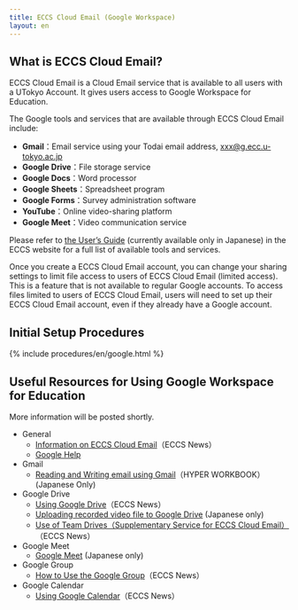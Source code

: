 ```yaml
---
title: ECCS Cloud Email (Google Workspace)
layout: en
---
```


## What is ECCS Cloud Email?

ECCS Cloud Email is a Cloud Email service that is available to all users with a UTokyo Account. It gives users access to Google Workspace for Education.  

The Google tools and services that are available through ECCS Cloud Email include: 

- **Gmail**：Email service using your Todai email address, xxx@g.ecc.u-tokyo.ac.jp
- **Google Drive**：File storage service
- **Google Docs**：Word processor
- **Google Sheets**：Spreadsheet program
- **Google Forms**：Survey administration software
- **YouTube**：Online video-sharing platform
- **Google Meet**：Video communication service

Please refer to [the User’s Guide](https://www.ecc.u-tokyo.ac.jp/announcement/2017/04/26_2495.html) (currently available only in Japanese) in the ECCS website for a full list of available tools and services. 


Once you create a ECCS Cloud Email account, you can change your sharing settings to limit file access to users of ECCS Cloud Email (limited access). This is a feature that is not available to regular Google accounts. To access files limited to users of ECCS Cloud Email, users will need to set up their ECCS Cloud Email account, even if they already have a Google account.

## Initial Setup Procedures

{% include procedures/en/google.html %}

## Useful Resources for Using Google Workspace for Education

More information will be posted shortly. 

- General
    - [Information on ECCS Cloud Email](https://www.ecc.u-tokyo.ac.jp/en/announcement/2016/06/07_2197.html)（ECCS News）
    - [Google Help](https://support.google.com/)
- Gmail
    - [Reading and Writing email using Gmail](https://hwb.ecc.u-tokyo.ac.jp/wp/literacy/email/gmail/)（HYPER WORKBOOK）(Japanese Only)
- Google Drive
    - [Using Google Drive](https://www.ecc.u-tokyo.ac.jp/en/announcement/2017/05/17_2530.html)（ECCS News）
    - [Uploading recorded video file to Google Drive](/faculty_members/how/google/share_video) (Japanese only)
    - [Use of Team Drives（Supplementary Service for ECCS Cloud Email）](https://www.ecc.u-tokyo.ac.jp/en/announcement/2018/07/11_2822.html)（ECCS News）
- Google Meet
    - [Google Meet](/meet/) (Japanese only)
- Google Group
    - [How to Use the Google Group](https://www.ecc.u-tokyo.ac.jp/en/announcement/2016/10/31_2362.html)（ECCS News）
- Google Calendar
    - [Using Google Calendar](https://www.ecc.u-tokyo.ac.jp/en/announcement/2017/05/17_2526.html)（ECCS News）
